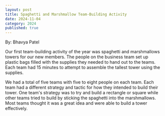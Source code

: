 ```yaml
---
layout: post
title: Spaghetti and Marshmallow Team-Building Activity  
date: 2024-11-04
category: 2024
published: true
---
```

By: Bhavya Patel

Our first team-building activity of the year was spaghetti and marshmallows towers for our new members. The people on the business team set up plastic bags filled with the supplies they needed to hand out to the teams. Each team had 15 minutes to attempt to assemble the tallest tower using the supplies. 

We had a total of five teams with five to eight people on each team. Each team had a different strategy and tactic for how they intended to build their tower. One team's strategy was to try and build a rectangle or square while other teams tried to build by sticking the spaghetti into the marshmallows. Most teams thought it was a great idea and were able to build a tower effectively.
